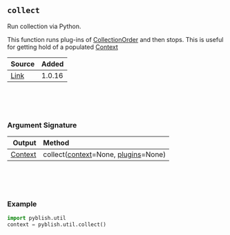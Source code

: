 ## `collect`

Run collection via Python.

This function runs plug-ins of [CollectionOrder](CollectionOrder.md) and then stops. This is useful for getting hold of a populated [Context](Context.md)

| Source     | Added
|------------|---------
|[Link][]    | 1.0.16

[Link]: https://github.com/pyblish/pyblish-base/commit/68ded825ea07b6de3bd5a791628815a9394d6156

<br>
<br>
<br>

### Argument Signature

| Output        | Method                                                      |
|--------------:|:------------------------------------------------------------|
| [Context](Context.md)    | collect([context](Context.md)=None, [plugins](Plugin.md)=None)

<br>
<br>
<br>

### Example

```python
import pyblish.util
context = pyblish.util.collect()
```